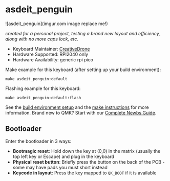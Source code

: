 # asdeit_penguin

![asdeit_penguin](imgur.com image replace me!)

*created for a personal project, testing a brand new layout and efficiency, along with no more caps lock, etc.*

* Keyboard Maintainer: [CreativeDrone](https://github.com/CreatieDrones)
* Hardware Supported: RPI2040 only
* Hardware Availability: generic rpi pico

Make example for this keyboard (after setting up your build environment):

    make asdeit_penguin:default

Flashing example for this keyboard:

    make asdeit_penguin:default:flash

See the [build environment setup](https://docs.qmk.fm/#/getting_started_build_tools) and the [make instructions](https://docs.qmk.fm/#/getting_started_make_guide) for more information. Brand new to QMK? Start with our [Complete Newbs Guide](https://docs.qmk.fm/#/newbs).

## Bootloader

Enter the bootloader in 3 ways:

* **Bootmagic reset**: Hold down the key at (0,0) in the matrix (usually the top left key or Escape) and plug in the keyboard
* **Physical reset button**: Briefly press the button on the back of the PCB - some may have pads you must short instead
* **Keycode in layout**: Press the key mapped to `QK_BOOT` if it is available
